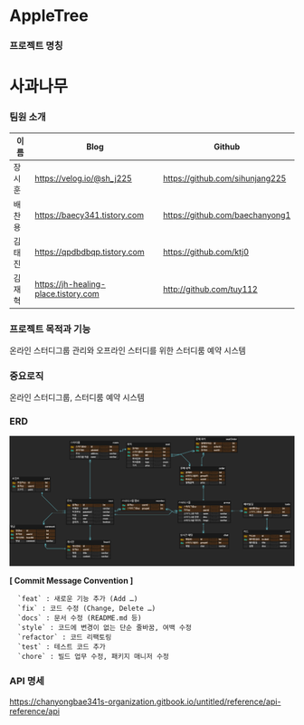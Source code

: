 # AppleTree

### 프로젝트 명칭

# 사과나무

### 팀원 소개

| 이름   | Blog                                 | Github                          |
| ------ | ------------------------------------ | ------------------------------- |
| 장시훈 | https://velog.io/@sh_j225            | https://github.com/sihunjang225 |
| 배찬용 | https://baecy341.tistory.com         | https://github.com/baechanyong1 |
| 김태진 | https://qpdbdbqp.tistory.com         | https://github.com/ktj0         |
| 김재혁 | https://jh-healing-place.tistory.com | http://github.com/tuy112        |

### 프로젝트 목적과 기능

온라인 스터디그룹 관리와 오프라인 스터디를 위한 스터디룸 예약 시스템

### 중요로직

온라인 스터디그룹, 스터디룸 예약 시스템

### ERD

![Alt text](./사과나무ERD.png)

**[ Commit Message Convention ]**

      `feat` : 새로운 기능 추가 (Add …)
      `fix` : 코드 수정 (Change, Delete …)
      `docs` : 문서 수정 (README.md 등)
      `style` : 코드에 변경이 없는 단순 줄바꿈, 여백 수정
      `refactor` : 코드 리팩토링
      `test` : 테스트 코드 추가
      `chore` : 빌드 업무 수정, 패키지 매니저 수정

### API 명세

https://chanyongbae341s-organization.gitbook.io/untitled/reference/api-reference/api
